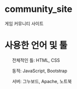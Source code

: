# community_site
게임 커뮤니티 사이트

<h1> 사용한 언어 및 툴 </h1>
<ul>전체적인 틀: HTML, CSS</ul>
<ul>동적: JavaScript, Bootstrap</ul>
<ul>서버: 그누보드, Apache, 노트북</ul>
